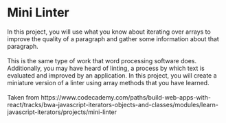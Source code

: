 <h1>Mini Linter</h1>
In this project, you will use what you know about iterating over arrays to improve the quality of a paragraph and gather some information about that paragraph.
<br>
<br>
This is the same type of work that word processing software does. Additionally, you may have heard of linting, a process by which text is evaluated and improved by an application. In this project, you will create a miniature version of a linter using array methods that you have learned.
<br>
<br>
Taken from https://www.codecademy.com/paths/build-web-apps-with-react/tracks/bwa-javascript-iterators-objects-and-classes/modules/learn-javascript-iterators/projects/mini-linter
